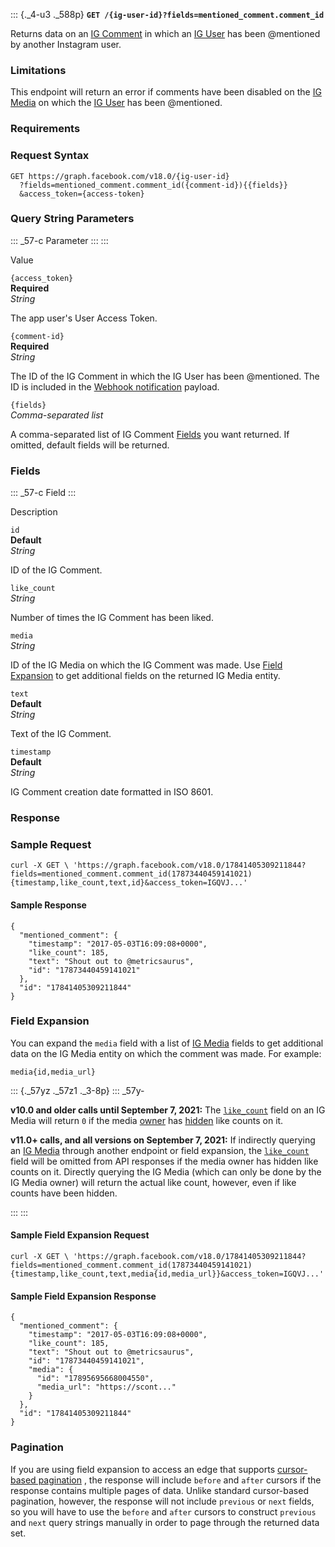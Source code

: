 ::: {._4-u3 ._588p}
**` GET /{ig-user-id}?fields=mentioned_comment.comment_id `**

Returns data on an [IG
Comment](/docs/instagram-api/reference/ig-comment) in which an [IG
User](/docs/instagram-api/reference/ig-user) has been \@mentioned by
another Instagram user.

### Limitations

This endpoint will return an error if comments have been disabled on the
[IG Media](/docs/instagram-api/reference/ig-media) on which the [IG
User](/docs/instagram-api/reference/ig-user) has been \@mentioned.

### Requirements

### Request Syntax

``` {._5s-8 .prettyprint .lang-http}
GET https://graph.facebook.com/v18.0/{ig-user-id}
  ?fields=mentioned_comment.comment_id({comment-id}){{fields}}
  &access_token={access-token}
```

### Query String Parameters

::: _57-c
Parameter
:::
:::

Value

` {access_token} `\
**Required**\
*String*

The app user\'s User Access Token.

` {comment-id} `\
**Required**\
*String*

The ID of the IG Comment in which the IG User has been \@mentioned. The
ID is included in the [Webhook
notification](/docs/instagram-api/guides/webhooks#reply-comment-mention)
payload.

` {fields} `\
*Comma-separated list*

A comma-separated list of IG Comment [Fields](#fields) you want
returned. If omitted, default fields will be returned.

### Fields

::: _57-c
Field
:::

Description

` id `\
**Default**\
*String*

ID of the IG Comment.

` like_count `\
*String*

Number of times the IG Comment has been liked.

` media `\
*String*

ID of the IG Media on which the IG Comment was made. Use [Field
Expansion](#field-expansion) to get additional fields on the returned IG
Media entity.

` text `\
**Default**\
*String*

Text of the IG Comment.

` timestamp `\
**Default**\
*String*

IG Comment creation date formatted in ISO 8601.

### Response

### Sample Request

``` {._5s-8 .prettyprint .lang-curl}
curl -X GET \ 'https://graph.facebook.com/v18.0/17841405309211844?fields=mentioned_comment.comment_id(17873440459141021){timestamp,like_count,text,id}&access_token=IGQVJ...'
```

#### Sample Response

``` {._5s-8 .prettyprint .lang-json}
{
  "mentioned_comment": {
    "timestamp": "2017-05-03T16:09:08+0000",
    "like_count": 185,
    "text": "Shout out to @metricsaurus",
    "id": "17873440459141021"
  },
  "id": "17841405309211844"
}
```

### Field Expansion

You can expand the ` media ` field with a list of [IG
Media](/docs/instagram-api/reference/ig-media) fields to get additional
data on the IG Media entity on which the comment was made. For example:

``` {._5s-8 .prettyprint .lang-http}
media{id,media_url}
```

::: {._57yz ._57z1 ._3-8p}
::: _57y-
<div>

**v10.0 and older calls until September 7, 2021:** The
[` like_count `](/docs/instagram-api/reference/ig-media#fields) field on
an IG Media will return ` 0 ` if the media
[owner](/docs/instagram-api/overview#authorization) has
[hidden](https://www.facebook.com/help/instagram/113355287252104) like
counts on it.

**v11.0+ calls, and all versions on September 7, 2021:** If indirectly
querying an [IG Media](/docs/instagram-api/reference/ig-media) through
another endpoint or field expansion, the
[` like_count `](/docs/instagram-api/reference/ig-media#fields) field
will be omitted from API responses if the media owner has hidden like
counts on it. Directly querying the IG Media (which can only be done by
the IG Media owner) will return the actual like count, however, even if
like counts have been hidden.

</div>
:::
:::

#### Sample Field Expansion Request

``` {._5s-8 .prettyprint .lang-curl}
curl -X GET \ 'https://graph.facebook.com/v18.0/17841405309211844?fields=mentioned_comment.comment_id(17873440459141021){timestamp,like_count,text,media{id,media_url}}&access_token=IGQVJ...'
```

#### Sample Field Expansion Response

``` {._5s-8 .prettyprint .lang-json}
{
  "mentioned_comment": {
    "timestamp": "2017-05-03T16:09:08+0000",
    "like_count": 185,
    "text": "Shout out to @metricsaurus",
    "id": "17873440459141021",
    "media": {
      "id": "17895695668004550",
      "media_url": "https://scont..."
    }
  },
  "id": "17841405309211844"
}
```

### Pagination

If you are using field expansion to access an edge that supports
[cursor-based pagination](/docs/graph-api/using-graph-api#paging) , the
response will include ` before ` and ` after ` cursors if the response
contains multiple pages of data. Unlike standard cursor-based
pagination, however, the response will not include ` previous ` or
` next ` fields, so you will have to use the ` before ` and ` after `
cursors to construct ` previous ` and ` next ` query strings manually in
order to page through the returned data set.
